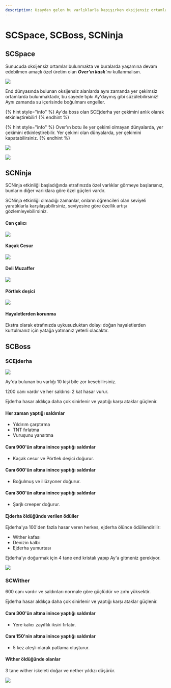 ```yaml
---
description: Uzaydan gelen bu varlıklarla kapışırken oksijensiz ortamlara dikkat et!
---
```


# SCSpace, SCBoss, SCNinja

## SCSpace

Sunucuda oksijensiz ortamlar bulunmakta ve buralarda yaşamına devam edebilmen amaçlı özel üretim olan _**Over'ın kask**'ını_ kullanmalısın.&#x20;

![](<../../../.gitbook/assets/image (124).png>)

End dünyasında bulunan oksijensiz alanlarda aynı zamanda yer çekimsiz ortamlarda bulunmaktadır, bu sayede tıpkı Ay'daymış gibi süzülebilirsiniz! Aynı zamanda su içerisinde boğulmanı engeller.

{% hint style="info" %}
Ay'da boss olan SCEjderha yer çekimini anlık olarak etkinleştirebilir!
{% endhint %}

{% hint style="info" %}
Over'ın botu ile yer çekimi olmayan dünyalarda, yer çekimini etkinleştirebilir. Yer çekimi olan dünyalarda, yer çekimini kapatabilirsiniz.
{% endhint %}

![](<../../../.gitbook/assets/image (155).png>)

![](<../../../.gitbook/assets/image (45).png>)

## SCNinja

SCNinja etkinliği başladığında etrafınızda özel varlıklar görmeye başlarsınız, bunların diğer varlıklara göre özel güçleri vardır.

SCNinja etkinliği olmadığı zamanlar, onların öğrencileri olan seviyeli yaratıklarla karşılaşabilirsiniz, seviyesine göre özellik artışı gözlemleyebilirsiniz.

#### Can çalıcı

![](<../../../.gitbook/assets/image (102).png>)

#### Kaçak Cesur

![](<../../../.gitbook/assets/image (127).png>)

#### Deli Muzaffer

![](<../../../.gitbook/assets/image (35).png>)

#### Pörtlek deşici

![](<../../../.gitbook/assets/image (159).png>)

#### Hayaletlerden korunma

Ekstra olarak etrafınızda uykusuzluktan dolayı doğan hayaletlerden kurtulmanız için yatağa yatmanız yeterli olacaktır.

## SCBoss

### SCEjderha

![](<../../../.gitbook/assets/image (138).png>)

Ay'da bulunan bu varlığı 10 kişi bile zor kesebilirsiniz.

1200 canı vardır ve her saldırısı 2 kat hasar vurur.

Ejderha hasar aldıkça daha çok sinirlenir ve yaptığı karşı ataklar güçlenir.

#### Her zaman yaptığı saldırılar

* Yıldırım çarptırma
* TNT fırlatma
* Vuruşunu yansıtma

#### Canı 900'ün altına inince yaptığı saldırılar

* Kaçak cesur ve Pörtlek deşici doğurur.

#### Canı 600'ün altına inince yaptığı saldırılar

* Boğulmuş ve illüzyoner doğurur.

#### Canı 300'ün altına inince yaptığı saldırılar

* Şarjlı creeper doğurur.

#### Ejderha öldüğünde verilen ödüller

Ejderha'ya 100'den fazla hasar veren herkes, ejderha ölünce ödüllendirilir:

* Wither kafası
* Denizin kalbi
* Ejderha yumurtası

Ejderha'yı doğurmak için 4 tane end kristalı yapıp Ay'a gitmeniz gerekiyor.

![](<../../../.gitbook/assets/image (178).png>)

### SCWither

600 canı vardır ve saldırıları normale göre güçlüdür ve zırhı yüksektir.

Ejderha hasar aldıkça daha çok sinirlenir ve yaptığı karşı ataklar güçlenir.

#### Canı 300'ün altına inince yaptığı saldırılar

* Yere kalıcı zayıflık iksiri fırlatır.

#### Canı 150'nin altına inince yaptığı saldırılar

* 5 kez ateşli olarak patlama oluşturur.

#### Wither öldüğünde olanlar

3 tane wither iskeleti doğar ve nether yıldızı düşürür.

![](<../../../.gitbook/assets/image (78).png>)
